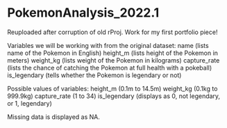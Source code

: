 # PokemonAnalysis_2022.1
 Reuploaded after corruption of old rProj.
Work for my first portfolio piece!

Variables we will be working with from the original dataset:
name (lists name of the Pokemon in English)
height_m (lists height of the Pokemon in meters)
weight_kg (lists weight of the Pokemon in kilograms)
capture_rate (lists the chance of catching the Pokemon at full health with a pokeball)
is_legendary (tells whether the Pokemon is legendary or not)

Possible values of variables:
height_m (0.1m to 14.5m)
weight_kg (0.1kg to 999.9kg)
capture_rate (1 to 34)
is_legendary (displays as 0, not legendary, or 1, legendary)

Missing data is displayed as NA.

